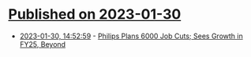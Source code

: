 # [Published on 2023-01-30](index.md)

* [2023-01-30, 14:52:59](https://news.ycombinator.com/item?id=34580281) - [Philips Plans 6000 Job Cuts; Sees Growth in FY25, Beyond](https://www.nasdaq.com/articles/philips-plans-6000-job-cuts-sees-growth-in-fy25-beyond)
